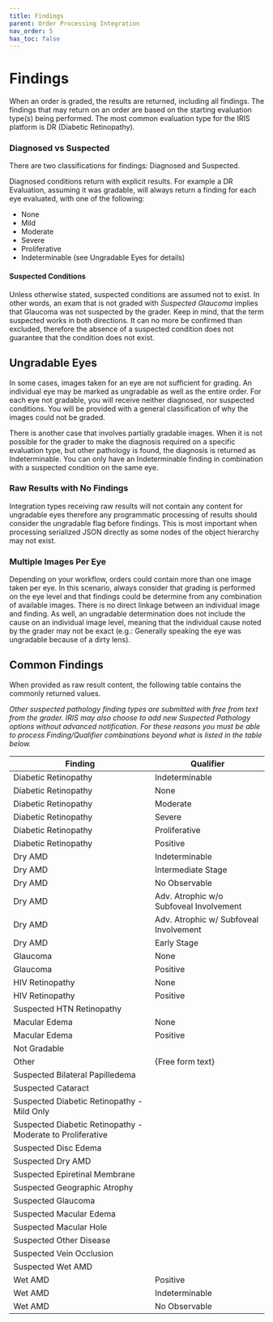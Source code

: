 ```yaml
---
title: Findings
parent: Order Processing Integration
nav_order: 5
has_toc: false
---
```


# Findings
When an order is graded, the results are returned, including all findings. The findings that may return on an order are based on the starting evaluation type(s) being performed.  The most common evaluation type for the IRIS platform is DR (Diabetic Retinopathy).

### Diagnosed vs Suspected
There are two classifications for findings: Diagnosed and Suspected.  

Diagnosed conditions return with explicit results.  For example a DR Evaluation, assuming it was gradable, will always return a finding for each eye evaluated, with one of the following:

- None
- Mild
- Moderate
- Severe
- Proliferative
- Indeterminable (see Ungradable Eyes for details)

#### Suspected Conditions

Unless otherwise stated, suspected conditions are assumed not to exist.  In other words, an exam that is not graded with *Suspected Glaucoma* implies that Glaucoma was not suspected by the grader. Keep in mind, that the term suspected works in both directions.  It can no more be confirmed than excluded, therefore the absence of a suspected condition does not guarantee that the condition does not exist.


## Ungradable Eyes
In some cases, images taken for an eye are not sufficient for grading.  An individual eye may be marked as ungradable as well as the entire order.  For each eye not gradable, you will receive neither diagnosed, nor suspected conditions.  You will be provided with a general classification of why the images could not be graded.

There is another case that involves partially gradable images.  When it is not possible for the grader to make the diagnosis required on a specific evaluation type, but other pathology is found, the diagnosis is returned as Indeterminable.  You can only have an Indeterminable finding in combination with a suspected condition on the same eye.

### Raw Results with No Findings
Integration types receiving raw results will not contain any content for ungradable eyes therefore any programmatic processing of results should consider the ungradable flag before findings. This is most important when processing serialized JSON directly as some nodes of the object hierarchy may not exist.

### Multiple Images Per Eye
Depending on your workflow, orders could contain more than one image taken per eye.  In this scenario, always consider that grading is performed on the eye level and that findings could be determine from any combination of available images.  There is no direct linkage between an individual image and finding.  As well, an ungradable determination does not include the cause on an individual image level, meaning that the individual cause noted by the grader may not be exact (e.g.: Generally speaking the eye was ungradable because of a dirty lens). 

## Common Findings
When provided as raw result content, the following table contains the commonly returned values.

*Other suspected pathology finding types are submitted with free from text from the grader.  IRIS may also choose to add new Suspected Pathology options without advanced notification. For these reasons you must be able to process Finding/Qualifier combinations beyond what is listed in the table below.*


| Finding | Qualifier
| -- | --
| Diabetic Retinopathy	| Indeterminable
| Diabetic Retinopathy	| None
| Diabetic Retinopathy	| Moderate
| Diabetic Retinopathy	| Severe
| Diabetic Retinopathy	| Proliferative
| Diabetic Retinopathy	| Positive
| Dry AMD | Indeterminable
| Dry AMD | Intermediate Stage
| Dry AMD | No Observable
| Dry AMD | Adv. Atrophic w/o Subfoveal Involvement
| Dry AMD | Adv. Atrophic w/ Subfoveal Involvement
| Dry AMD | Early Stage
| Glaucoma | None
| Glaucoma | Positive
| HIV Retinopathy | None
| HIV Retinopathy | Positive
| Suspected HTN Retinopathy	| 
| Macular Edema | None
| Macular Edema | Positive
| Not Gradable |	
| Other  |  {Free form text}
| Suspected Bilateral Papilledema	|
| Suspected Cataract	|
| Suspected Diabetic Retinopathy - Mild Only	|
| Suspected Diabetic Retinopathy - Moderate to Proliferative	|
| Suspected Disc Edema |
| Suspected Dry AMD |
| Suspected Epiretinal Membrane |
| Suspected Geographic Atrophy |
| Suspected Glaucoma |
| Suspected Macular Edema |
| Suspected Macular Hole |
| Suspected Other Disease |
| Suspected Vein Occlusion |
| Suspected Wet AMD |
| Wet AMD	| Positive
| Wet AMD	| Indeterminable
| Wet AMD	| No Observable
    
    

 


 
